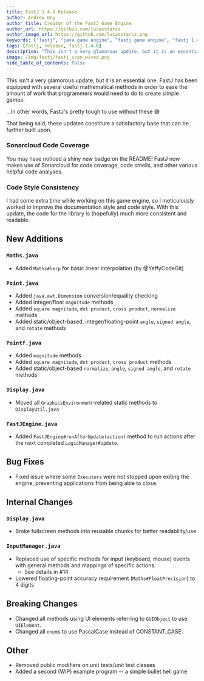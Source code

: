 ```yaml
---
title: FastJ 1.4.0 Release
author: Andrew Dey
author_title: Creator of the FastJ Game Engine
author_url: https://github.com/lucasstarsz
author_image_url: https://github.com/lucasstarsz.png
keywords: ["fastj", "java game engine", "fastj game engine", "fastj 1.4.0", "fastj game engine 1.4.0", "java game engine 2021", "can java be used for making games", "free java game engine", "free game engine", "game engine 2021", "kotlin game engine", "is kotlin good for making games", "kotlin game engine 2021", "groovy game engine", "groovy game engine 2021", "is groovy good for making games", "2d game engine", "java2d game engine", "java 2d game engine", "kotlin 2d game engine", "fastj 2d game engine", "groovy 2d game engine", "how to make games", "how to make game tutorial", "game making tutorial"]
tags: [fastj, release, fastj-1.4.0]
description: "This isn't a very glamorous update, but it is an essential one. FastJ has been equipped with several useful mathematical methods in order to ease the amount of work that programmers would need to do to create simple games.<br/>...In other words, FastJ's pretty tough to use without these 😅 <br/>That being said, these updates constitute a satisfactory base that can be further built upon."
image: /img/fastj/fastj_icon_wired.png
hide_table_of_contents: false
---
```


This isn't a very glamorous update, but it is an essential one. FastJ has been equipped with several useful mathematical methods in order to ease the amount of work that programmers would need to do to create simple games.

...In other words, FastJ's pretty tough to use without these 😅 

That being said, these updates constitute a satisfactory base that can be further built upon.

<!--truncate-->


### Sonarcloud Code Coverage
You may have noticed a shiny new badge on the README! FastJ now makes use of Sonarcloud for code coverage, code smells, and other various helpful code analyses.

### Code Style Consistency
I had some extra time while working on this game engine, so I meticulously worked to improve the documentation style and code style. With this update, the code for the library is (hopefully) much more consistent and readable.

## New Additions
### `Maths.java`
- Added `Maths#lerp` for basic linear interpolation (by @YeffyCodeGit)

### `Point.java`
- Added `java.awt.Dimension` conversion/equality checking
- Added integer/float `magnitude` methods
- Added `square magnitude`, `dot product`, `cross product`, `normalize` methods
- Added static/object-based, integer/floating-point `angle`, `signed angle`, and `rotate` methods

### `Pointf.java`
- Added `magnitude` methods
- Added `square magnitude`, `dot product`, `cross product` methods
- Added static/object-based `normalize`, `angle`, `signed angle`, and `rotate` methods

### `Display.java`
- Moved all `GraphicsEnvironment`-related static methods to `DisplayUtil.java`

### `FastJEngine.java`
- Added `FastJEngine#runAfterUpdate(action)` method to run actions after the next completed `LogicManager#update`.

## Bug Fixes
- Fixed issue where some `Executors` were not stopped upon exiting the engine, preventing applications from being able to close.

## Internal Changes
### `Display.java`
- Broke fullscreen methods into reusable chunks for better readability/use

### `InputManager.java`
- Replaced use of specific methods for input (keyboard, mouse) events with general methods and mappings of specific actions.
    - See details in #14 
- Lowered floating-point accuracy requirement (`Maths#FloatPrecision`) to 4 digits

## Breaking Changes
- Changed all methods using UI elements referring to `GUIObject` to use `UIElement`.
- Changed all `enum`s to use PascalCase instead of CONSTANT_CASE.

## Other
- Removed public modifiers on unit tests/unit test classes
- Added a second (WIP) example program -- a simple bullet hell game
